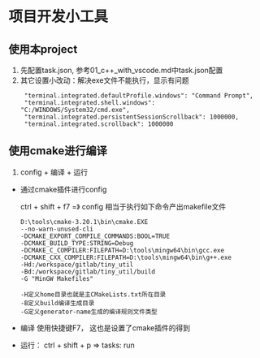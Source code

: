 # 项目开发小工具

## 使用本project

1. 先配置task.json, 参考01_c++_with_vscode.md中task.json配置
2. 其它设置小改动：解决exe文件不能执行，显示有问题
   ```
    "terminal.integrated.defaultProfile.windows": "Command Prompt",
    "terminal.integrated.shell.windows": "C:/WINDOWS/System32/cmd.exe",
    "terminal.integrated.persistentSessionScrollback": 1000000,
    "terminal.integrated.scrollback": 1000000
   ```

## 使用cmake进行编译

1. config + 编译 + 运行

* 通过cmake插件进行config

  ctrl + shift + f7  =》 config   相当于执行如下命令产出makefile文件

  ``` shell
  D:\tools\cmake-3.20.1\bin\cmake.EXE 
  --no-warn-unused-cli 
  -DCMAKE_EXPORT_COMPILE_COMMANDS:BOOL=TRUE 
  -DCMAKE_BUILD_TYPE:STRING=Debug 
  -DCMAKE_C_COMPILER:FILEPATH=D:\tools\mingw64\bin\gcc.exe 
  -DCMAKE_CXX_COMPILER:FILEPATH=D:\tools\mingw64\bin\g++.exe 
  -Hd:/workspace/gitlab/tiny_util 
  -Bd:/workspace/gitlab/tiny_util/build 
  -G "MinGW Makefiles"
  
  -H定义home目录也就是主CMakeLists.txt所在目录
  -B定义build编译生成目录
  -G定义generator-name生成的编译规则文件类型
  ```
* 编译
  使用快捷键F7， 这也是设置了cmake插件的得到

* 运行：
  ctrl + shift + p => tasks: run 

